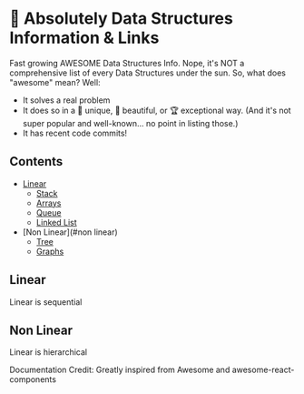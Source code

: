 # 🚀 Absolutely Data Structures Information & Links

Fast growing AWESOME Data Structures Info. Nope, it's NOT a comprehensive list of
every Data Structures under the sun. So, what does "awesome" mean? Well:
- It solves a real problem
- It does so in a 🦄 unique, 🦋 beautiful, or 🏆 exceptional way. (And it's not super popular and well-known... no point in listing those.)
- It has recent code commits!

## Contents

- [Linear](#linear)
  - [Stack](https://github.com/web-slate/awesome-stack-data-structure)
  - [Arrays](https://github.com/web-slate/awesome-stack-data-structure)
  - [Queue](https://github.com/web-slate/awesome-stack-data-structure)
  - [Linked List](https://github.com/web-slate/awesome-stack-data-structure)
- [Non Linear](#non linear)
  - [Tree](https://github.com/web-slate/awesome-stack-data-structure)
  - [Graphs](https://github.com/web-slate/awesome-stack-data-structure)

## Linear
Linear is sequential

## Non Linear
Linear is hierarchical

Documentation Credit: Greatly inspired from Awesome and awesome-react-components
